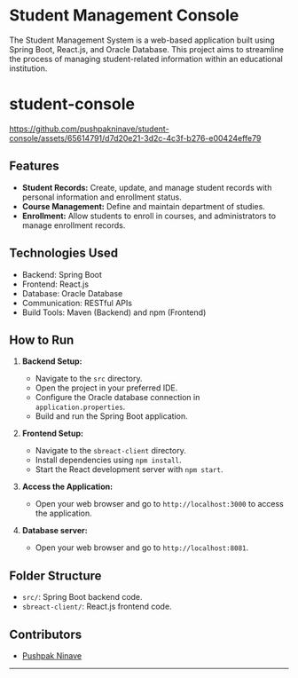 # Student Management Console

The Student Management System is a web-based application built using Spring Boot, React.js, and Oracle Database. This project aims to streamline the process of managing student-related information within an educational institution.

# student-console
https://github.com/pushpakninave/student-console/assets/65614791/d7d20e21-3d2c-4c3f-b276-e00424effe79


## Features

- **Student Records:** Create, update, and manage student records with personal information and enrollment status.
- **Course Management:** Define and maintain department of studies.
- **Enrollment:** Allow students to enroll in courses, and administrators to manage enrollment records.
  
## Technologies Used

- Backend: Spring Boot
- Frontend: React.js
- Database: Oracle Database
- Communication: RESTful APIs
- Build Tools: Maven (Backend) and npm (Frontend)

## How to Run

1. **Backend Setup:**
   - Navigate to the `src` directory.
   - Open the project in your preferred IDE.
   - Configure the Oracle database connection in `application.properties`.
   - Build and run the Spring Boot application.

2. **Frontend Setup:**
   - Navigate to the `sbreact-client` directory.
   - Install dependencies using `npm install`.
   - Start the React development server with `npm start`.

3. **Access the Application:**
   - Open your web browser and go to `http://localhost:3000` to access the application.

4. **Database server:**
   - Open your web browser and go to `http://localhost:8081`.

## Folder Structure

- `src/`: Spring Boot backend code.
- `sbreact-client/`: React.js frontend code.

## Contributors

- [Pushpak Ninave](https://github.com/pushpakninave)

---
